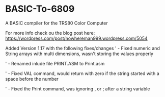 # BASIC-To-6809
A BASIC compiler for the TRS80 Color Computer

For more info check ou the blog post here:
https://wordpress.com/post/nowhereman999.wordpress.com/5054

Added Version 1.17 with the following fixes/changes
'        - Fixed numeric and String arrays with multi dimensions, wasn't storing the values properly

'        - Renamed inlude file PRINT.ASM to Print.asm

'        - Fixed VAL command, would return with zero if the string started with a space before the number

'        - Fixed the Print command, was ignoring , or ; after a string variable
